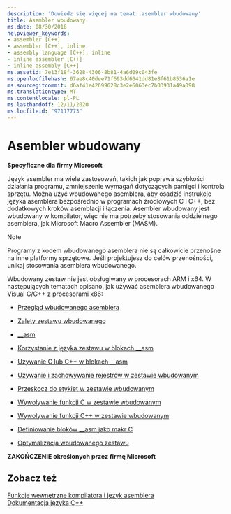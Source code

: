 ```yaml
---
description: 'Dowiedz się więcej na temat: asembler wbudowany'
title: Asembler wbudowany
ms.date: 08/30/2018
helpviewer_keywords:
- assembler [C++]
- assembler [C++], inline
- assembly language [C++], inline
- inline assembler [C++]
- inline assembly [C++]
ms.assetid: 7e13f18f-3628-4306-8b81-4a6d09c043fe
ms.openlocfilehash: 67ae8c40dee71f693dd6641dd81e8f61b8536a1e
ms.sourcegitcommit: d6af41e42699628c3e2e6063ec7b03931a49a098
ms.translationtype: MT
ms.contentlocale: pl-PL
ms.lasthandoff: 12/11/2020
ms.locfileid: "97117773"
---
```

# <a name="inline-assembler"></a>Asembler wbudowany

**Specyficzne dla firmy Microsoft**

Język asembler ma wiele zastosowań, takich jak poprawa szybkości działania programu, zmniejszenie wymagań dotyczących pamięci i kontrola sprzętu. Można użyć wbudowanego asemblera, aby osadzić instrukcje języka asemblera bezpośrednio w programach źródłowych C i C++, bez dodatkowych kroków asemblacji i łączenia. Asembler wbudowany jest wbudowany w kompilator, więc nie ma potrzeby stosowania oddzielnego asemblera, jak Microsoft Macro Assembler (MASM).

> [!NOTE]
> Programy z kodem wbudowanego asemblera nie są całkowicie przenośne na inne platformy sprzętowe. Jeśli projektujesz do celów przenośności, unikaj stosowania asemblera wbudowanego.

Wbudowany zestaw nie jest obsługiwany w procesorach ARM i x64.  W następujących tematach opisano, jak używać asemblera wbudowanego Visual C/C++ z procesorami x86:

- [Przegląd wbudowanego asemblera](../../assembler/inline/inline-assembler-overview.md)

- [Zalety zestawu wbudowanego](../../assembler/inline/advantages-of-inline-assembly.md)

- [__asm](../../assembler/inline/asm.md)

- [Korzystanie z języka zestawu w blokach __asm](../../assembler/inline/using-assembly-language-in-asm-blocks.md)

- [Używanie C lub C++ w blokach __asm](../../assembler/inline/using-c-or-cpp-in-asm-blocks.md)

- [Używanie i zachowywanie rejestrów w zestawie wbudowanym](../../assembler/inline/using-and-preserving-registers-in-inline-assembly.md)

- [Przeskocz do etykiet w zestawie wbudowanym](../../assembler/inline/jumping-to-labels-in-inline-assembly.md)

- [Wywoływanie funkcji C w zestawie wbudowanym](../../assembler/inline/calling-c-functions-in-inline-assembly.md)

- [Wywoływanie funkcji C++ w zestawie wbudowanym](../../assembler/inline/calling-cpp-functions-in-inline-assembly.md)

- [Definiowanie bloków __asm jako makr C](../../assembler/inline/defining-asm-blocks-as-c-macros.md)

- [Optymalizacja wbudowanego zestawu](../../assembler/inline/optimizing-inline-assembly.md)

**ZAKOŃCZENIE określonych przez firmę Microsoft**

## <a name="see-also"></a>Zobacz też

[Funkcje wewnętrzne kompilatora i język asemblera](../../intrinsics/compiler-intrinsics-and-assembly-language.md)<br/>
[Dokumentacja języka C++](../../cpp/cpp-language-reference.md)<br/>
